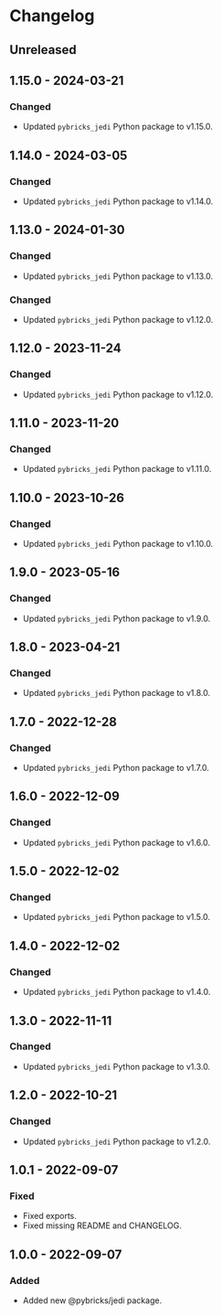 # Changelog

<!-- refer to https://keepachangelog.com/en/1.0.0/ for guidance -->

## Unreleased

## 1.15.0 - 2024-03-21

### Changed
- Updated `pybricks_jedi` Python package to v1.15.0.

## 1.14.0 - 2024-03-05

### Changed
- Updated `pybricks_jedi` Python package to v1.14.0.

## 1.13.0 - 2024-01-30

### Changed
- Updated `pybricks_jedi` Python package to v1.13.0.

### Changed
- Updated `pybricks_jedi` Python package to v1.12.0.

## 1.12.0 - 2023-11-24

### Changed
- Updated `pybricks_jedi` Python package to v1.12.0.

## 1.11.0 - 2023-11-20

### Changed
- Updated `pybricks_jedi` Python package to v1.11.0.

## 1.10.0 - 2023-10-26

### Changed
- Updated `pybricks_jedi` Python package to v1.10.0.

## 1.9.0 - 2023-05-16

### Changed
- Updated `pybricks_jedi` Python package to v1.9.0.

## 1.8.0 - 2023-04-21

### Changed
- Updated `pybricks_jedi` Python package to v1.8.0.

## 1.7.0 - 2022-12-28

### Changed
- Updated `pybricks_jedi` Python package to v1.7.0.

## 1.6.0 - 2022-12-09

### Changed
- Updated `pybricks_jedi` Python package to v1.6.0.

## 1.5.0 - 2022-12-02

### Changed
- Updated `pybricks_jedi` Python package to v1.5.0.

## 1.4.0 - 2022-12-02

### Changed
- Updated `pybricks_jedi` Python package to v1.4.0.

## 1.3.0 - 2022-11-11

### Changed
- Updated `pybricks_jedi` Python package to v1.3.0.

## 1.2.0 - 2022-10-21

### Changed
- Updated `pybricks_jedi` Python package to v1.2.0.

## 1.0.1 - 2022-09-07

### Fixed
- Fixed exports.
- Fixed missing README and CHANGELOG.

## 1.0.0 - 2022-09-07

### Added
- Added new @pybricks/jedi package.

